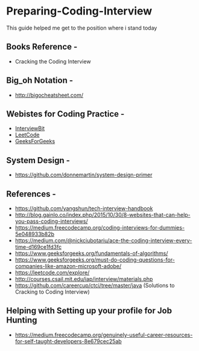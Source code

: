 # Preparing-Coding-Interview
This guide helped me get to the position where i stand today

## Books Reference -
* Cracking the Coding Interview

## Big_oh Notation -
* http://bigocheatsheet.com/

## Webistes for Coding Practice -
* [InterviewBit](https://www.interviewbit.com/)
* [LeetCode](https://leetcode.com/problemset/algorithms/)
* [GeeksForGeeks](https://www.geeksforgeeks.org/must-do-coding-questions-for-companies-like-amazon-microsoft-adobe/)

## System Design - 
* https://github.com/donnemartin/system-design-primer

## References - 
* https://github.com/yangshun/tech-interview-handbook
* http://blog.gainlo.co/index.php/2015/10/30/8-websites-that-can-help-you-pass-coding-interviews/
* https://medium.freecodecamp.org/coding-interviews-for-dummies-5e048933b82b
* https://medium.com/@nickciubotariu/ace-the-coding-interview-every-time-d169ce1fd3fc
* https://www.geeksforgeeks.org/fundamentals-of-algorithms/
* https://www.geeksforgeeks.org/must-do-coding-questions-for-companies-like-amazon-microsoft-adobe/
* https://leetcode.com/explore/
* http://courses.csail.mit.edu/iap/interview/materials.php
* https://github.com/careercup/ctci/tree/master/java (Solutions to Cracking to Coding Interview)

## Helping with Setting up your profile for Job Hunting
* https://medium.freecodecamp.org/genuinely-useful-career-resources-for-self-taught-developers-8e679cec25ab
